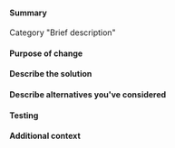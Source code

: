 <!-- HOW TO USE: Under each "#### Heading" below, enter information relevant to your pull request.
Leave the headings unless they don't apply to your PR, and remove the comment blocks (surrounded with <!–– and ––>) when you are done.
NOTE: Please grant permission for repository maintainers to edit your PR.  It is EXTREMELY common for PRs to be held up due to trivial changes being requested and the author being unavailable to make them. -->
#### Summary

Category "Brief description"
<!-- This section should consist of exactly one line, edit the one above.
Category must be one of these: Features, Content, Interface, Mods, Balance, Bugfixes, Performance, Infrastructure, Build, I18N. Or replace the whole line with just the word None for no changelog entry.

For more on the meaning of each category, see:
https://github.com/CleverRaven/Cataclysm-DDA/blob/master/doc/CHANGELOG_GUIDELINES.md

If approved and merged, your summary will be added to the project changelog:
https://github.com/CleverRaven/Cataclysm-DDA/blob/master/data/changelog.txt
-->

#### Purpose of change
<!-- With a few sentences, describe your reasons for making this change.  If it relates to an existing issue, you can link it with a # followed by the Github issue number, like #1234.  If your pull request *fully* resolves an issue, include the word "Fix" or "Fixes" before the issue number, like: Fixes #1234.

If there is no related issue, explain here what issue, feature, or other concern you are addressing.  If this is a bugfix, include steps to reproduce the original bug, so your fix can be verified.
-->

#### Describe the solution
<!-- How does the feature work, or how does this fix a bug?  The easier you make your solution to understand, the faster it can get merged.  -->

#### Describe alternatives you've considered
<!-- Explain any alternative solutions, different approaches, or possibilities you've considered using to solve the same problem. -->

#### Testing
<!-- Describe what steps you took to test that this PR resolved the bug or added the feature, and what tests you performed to make sure it didn't cause any regressions.  Also include testing suggestions for reviewers and maintainers.  -->

#### Additional context
<!-- Add any other context (such as mock-ups, proof of concepts or screenshots) about the feature or bugfix here.  -->
